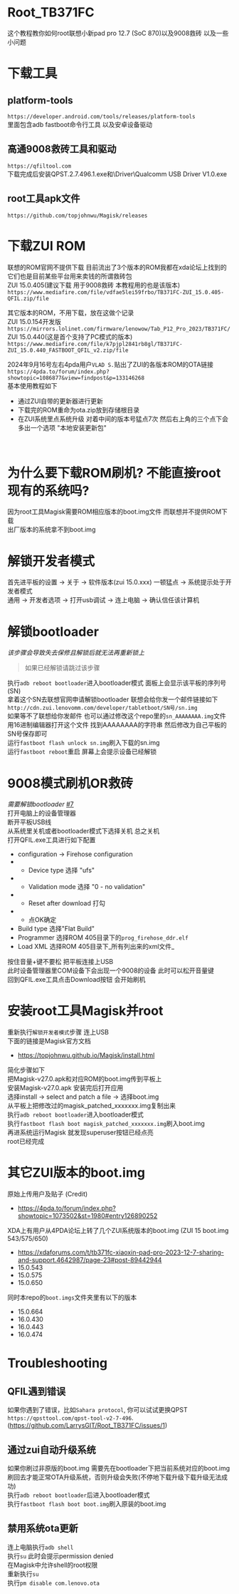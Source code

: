 # Root_TB371FC
这个教程教你如何root联想小新pad pro 12.7 (SoC 870)以及9008救砖 以及一些小问题

# 下载工具
## platform-tools
`https://developer.android.com/tools/releases/platform-tools`<br>
里面包含adb fastboot命令行工具 以及安卓设备驱动

## 高通9008救砖工具和驱动
`https://qfiltool.com`<br>
下载完成后安装QPST.2.7.496.1.exe和\Driver\Qualcomm USB Driver V1.0.exe

## root工具apk文件
`https://github.com/topjohnwu/Magisk/releases`

# 下载ZUI ROM
联想的ROM官网不提供下载 目前流出了3个版本的ROM我都在xda论坛上找到的<br>
它们也是目前某些平台用来卖钱的所谓救砖包<br>
ZUI 15.0.405(建议下载 用于9008救砖 本教程用的也是该版本)<br>
`https://www.mediafire.com/file/vdfae5lei59frbo/TB371FC-ZUI_15.0.405-QFIL.zip/file`<br>

其它版本的ROM，不用下载，放在这做个记录<br>
ZUI 15.0.154开发版<br>
`https://mirrors.lolinet.com/firmware/lenowow/Tab_P12_Pro_2023/TB371FC/`<br>
ZUI 15.0.440(这是首个支持了PC模式的版本)<br>
`https://www.mediafire.com/file/k7pjpl2841rb8gl/TB371FC-ZUI_15.0.440_FASTBOOT_QFIL_v2.zip/file`<br>

2024年9月16号左右4pda用户`VLAD S.`贴出了ZUI的各版本ROM的OTA链接<br>
`https://4pda.to/forum/index.php?showtopic=1086877&view=findpost&p=133146268`<br>
基本使用教程如下<br>
- 通过ZUI自带的更新器进行更新
- 下载完的ROM重命为ota.zip放到存储根目录
- 在ZUI系统里点系统升级 对着中间的版本号猛点7次 然后右上角的三个点下会多出一个选项 "本地安装更新包"
<br>

# 为什么要下载ROM刷机? 不能直接root现有的系统吗?
因为root工具Magisk需要ROM相应版本的boot.img文件 而联想并不提供ROM下载<br>
出厂版本的系统拿不到boot.img

# 解锁开发者模式
首先进平板的设置 -> 关于 -> 软件版本(zui 15.0.xxx) 一顿猛点 -> 系统提示处于开发者模式<br>
通用 -> 开发者选项 -> 打开usb调试 -> 连上电脑 -> 确认信任该计算机

# 解锁bootloader
_该步骤会导致失去保修且解锁后就无法再重新锁上_<br>

> 如果已经解锁请跳过该步骤

执行`adb reboot bootloader`进入bootloader模式 面板上会显示该平板的序列号(SN)<br>
拿着这个SN去联想官网申请解锁bootloader 联想会给你发一个邮件链接如下<br>
`http://cdn.zui.lenovomm.com/developer/tabletboot/SN号/sn.img`<br>
如果等不了联想给你发邮件 也可以通过修改这个repo里的`sn_AAAAAAAA.img`文件<br>
用16进制编辑器打开这个文件 找到AAAAAAAA的字符串 然后修改为自己平板的SN号保存即可<br>
运行`fastboot flash unlock sn.img`刷入下载的sn.img<br>
运行`fastboot reboot`重启 屏幕上会提示设备已经解锁

# 9008模式刷机OR救砖
_需要解锁bootloader_ [#7](https://github.com/LarrysGIT/Root_TB371FC/issues/7)<br>
打开电脑上的设备管理器<br>
断开平板USB线<br>
从系统里关机或者bootloader模式下选择关机 总之关机<br>
打开QFIL.exe工具进行如下配置<br>

- configuration -> Firehose configuration<br>
- - Device type 选择 "ufs"<br>
- - Validation mode 选择 "0 - no validation"<br>
- - Reset after download 打勾<br>
- - 点OK确定<br>
- Build type 选择"Flat Build"<br>
- Programmer 选择ROM 405目录下的`prog_firehose_ddr.elf`<br>
- Load XML 选择ROM 405目录下_所有列出来的xml文件_<br>

按住音量+键不要松 把平板连接上USB<br>
此时设备管理器里COM设备下会出现一个9008的设备 此时可以松开音量键<br>
回到QFIL.exe工具点击Download按钮 会开始刷机

# 安装root工具Magisk并root
重新执行`解锁开发者模式`步骤 连上USB<br>
下面的链接是Magisk官方文档<br>
 - https://topjohnwu.github.io/Magisk/install.html

简化步骤如下<br>
把Magisk-v27.0.apk和对应ROM的boot.img传到平板上<br>
安装Magisk-v27.0.apk 安装完后打开应用<br>
选择install -> select and patch a file -> 选择boot.img<br>
从平板上把修改过的magisk_patched_xxxxxxx.img复制出来<br>
执行`adb reboot bootloader`进入bootloader模式<br>
执行`fastboot flash boot magisk_patched_xxxxxxx.img`刷入boot.img<br>
再进系统运行Magisk 就发现superuser按钮已经点亮<br>
root已经完成

# 其它ZUI版本的boot.img
原始上传用户及贴子 (Credit)<br>
 - https://4pda.to/forum/index.php?showtopic=1073502&st=1980#entry126890252

XDA上有用户从4PDA论坛上转了几个ZUI系统版本的boot.img (ZUI 15 boot.img 543/575/650)<br>
 - https://xdaforums.com/t/tb371fc-xiaoxin-pad-pro-2023-12-7-sharing-and-support.4642987/page-23#post-89442944
 - 15.0.543
 - 15.0.575
 - 15.0.650

同时本repo的`boot.imgs`文件夹里有以下的版本<br>
 - 15.0.664
 - 16.0.430
 - 16.0.443
 - 16.0.474

# Troubleshooting
## QFIL遇到错误
如果你遇到了错误，比如`Sahara protocol`, 你可以试试更换QPST `https://qpsttool.com/qpst-tool-v2-7-496`.(https://github.com/LarrysGIT/Root_TB371FC/issues/1)<br>

## 通过zui自动升级系统
如果你刷过非原版的boot.img 需要先在bootloader下把当前系统对应的boot.img刷回去才能正常OTA升级系统，否则升级会失败(不停地下载升级下载升级无法成功)<br>
执行`adb reboot bootloader`后进入bootloader模式<br>
执行`fastboot flash boot boot.img`刷入原装的boot.img<br>

## 禁用系统ota更新
连上电脑执行`adb shell`<br>
执行`su` 此时会提示permission denied<br>
在Magisk中允许shell的root权限<br>
重新执行`su`<br>
执行`pm disable com.lenovo.ota`
